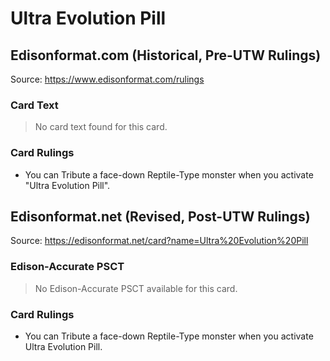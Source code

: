 # Ultra Evolution Pill

## Edisonformat.com (Historical, Pre-UTW Rulings)

Source: https://www.edisonformat.com/rulings

### Card Text

> No card text found for this card.

### Card Rulings

*   You can Tribute a face-down Reptile-Type monster when you activate "Ultra Evolution Pill".

## Edisonformat.net (Revised, Post-UTW Rulings)

Source: https://edisonformat.net/card?name=Ultra%20Evolution%20Pill

### Edison-Accurate PSCT

> No Edison-Accurate PSCT available for this card.

### Card Rulings

*   You can Tribute a face-down Reptile-Type monster when you activate Ultra Evolution Pill.
            